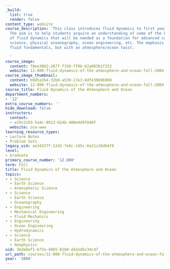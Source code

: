 ```yaml
---
_build:
  list: true
  render: false
content_type: website
course_description: 'This class introduces fluid dynamics to first year graduate students.
  The aim is to help students acquire an understanding of some of the basic concepts
  of fluid dynamics that will be needed as a foundation for advanced courses in atmospheric
  science, physical oceanography, ocean engineering, etc. The emphasis will be on
  fluid fundamentals, but with an atmosphere/ocean twist.

  '
course_image:
  content: f8ee3062-267f-f336-ff8b-62a803b1f253
  website: 12-800-fluid-dynamics-of-the-atmosphere-and-ocean-fall-2004
course_image_thumbnail:
  content: b9d5a3b4-32b0-a539-17e3-8dfe30696969
  website: 12-800-fluid-dynamics-of-the-atmosphere-and-ocean-fall-2004
course_title: Fluid Dynamics of the Atmosphere and Ocean
department_numbers:
- '12'
extra_course_numbers: ''
hide_download: false
instructors:
  content:
  - e29c2293-5a4c-8913-624b-400e4d9f840f
  website: ocw-www
learning_resource_types:
- Lecture Notes
- Problem Sets
legacy_uid: aa34327f-12d2-7e8c-145c-6e21c26d64f8
level:
- Graduate
primary_course_number: '12.800'
term: Fall
title: Fluid Dynamics of the Atmosphere and Ocean
topics:
- - Science
  - Earth Science
  - Atmospheric Science
- - Science
  - Earth Science
  - Oceanography
- - Engineering
  - Mechanical Engineering
  - Fluid Mechanics
- - Engineering
  - Ocean Engineering
  - Hydrodynamics
- - Science
  - Earth Science
  - Geophysics
uid: 3bda6ef1-b73a-4865-81b0-d42edbc34cd7
url_path: courses/12-800-fluid-dynamics-of-the-atmosphere-and-ocean-fall-2004
year: '2004'
---
```

